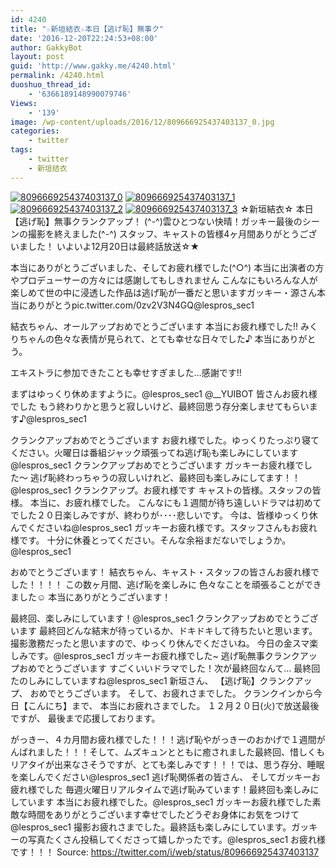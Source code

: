 ```yaml
---
id: 4240
title: "☆新垣結衣☆本日【逃げ恥】無事ク"
date: '2016-12-20T22:24:53+08:00'
author: GakkyBot
layout: post
guid: 'http://www.gakky.me/4240.html'
permalink: /4240.html
duoshuo_thread_id:
    - '6366189148990079746'
Views:
    - '139'
image: /wp-content/uploads/2016/12/809666925437403137_0.jpg
categories:
    - twitter
tags:
    - twitter
    - 新垣结衣
---
```


[![809666925437403137_0](http://www.yui-aragaki.org/wp-content/uploads/2016/12/809666925437403137_0.jpg)](http://www.yui-aragaki.org/wp-content/uploads/2016/12/809666925437403137_0.jpg)
[![809666925437403137_1](http://www.yui-aragaki.org/wp-content/uploads/2016/12/809666925437403137_1.jpg)](http://www.yui-aragaki.org/wp-content/uploads/2016/12/809666925437403137_1.jpg)
[![809666925437403137_2](http://www.yui-aragaki.org/wp-content/uploads/2016/12/809666925437403137_2.jpg)](http://www.yui-aragaki.org/wp-content/uploads/2016/12/809666925437403137_2.jpg)
[![809666925437403137_3](http://www.yui-aragaki.org/wp-content/uploads/2016/12/809666925437403137_3.jpg)](http://www.yui-aragaki.org/wp-content/uploads/2016/12/809666925437403137_3.jpg)
☆新垣結衣☆
本日【逃げ恥】無事クランクアップ！
(^-^)雲ひとつない快晴！ガッキー最後のシーンの撮影を終えました(^-^)
スタッフ、キャストの皆様4ヶ月間ありがとうございました！
いよいよ12月20日は最終話放送☆★

本当にありがとうございました、そしてお疲れ様でした(^○^)
本当に出演者の方やプロデューサーの方々には感謝してもしきれません
こんなにもいろんな人が楽しめて世の中に浸透した作品は逃げ恥が一番だと思いますガッキー・源さん本当にありがとうpic.twitter.com/0zv2V3N4GQ@lespros\_sec1

結衣ちゃん、オールアップおめでとうございます
本当にお疲れ様でした!!
みくりちゃんの色々な表情が見られて、とても幸せな日々でした♪
本当にありがとう。

エキストラに参加できたことも幸せすぎました…感謝です!!

まずはゆっくり休めますように。@lespros\_sec1 @\_\_YUIBOT
皆さんお疲れ様でした
もう終わりかと思うと寂しいけど、最終回思う存分楽しませてもらいます♪@lespros\_sec1

クランクアップおめでとうございます
お疲れ様でした。ゆっくりたっぷり寝てください。火曜日は番組ジャック頑張ってね逃げ恥も楽しみにしています@lespros\_sec1 クランクアップおめでとうございます
ガッキーお疲れ様でした〜
逃げ恥終わっちゃうの寂しいけれど、最終回も楽しみにしてます！！@lespros\_sec1
クランクアップ。お疲れ様です
キャストの皆様。スタッフの皆様。
本当に、お疲れ様でした。
こんなにも１週間が待ち遠しいドラマは初めてでした２０日楽しみですが、終わりが････悲しいです。
今は、皆様ゆっくり休んでくださいね@lespros\_sec1 ガッキーお疲れ様です。スタッフさんもお疲れ様です。
十分に休養とってください。そんな余裕まだないでしょうか。@lespros\_sec1

おめでとうございます！
結衣ちゃん、キャスト・スタッフの皆さんお疲れ様でした！！！！
この数ヶ月間、逃げ恥を楽しみに
色々なことを頑張ることができました☺︎
本当にありがとうございます！

最終回、楽しみにしています！@lespros\_sec1
クランクアップおめでとうございます
最終回どんな結末が待っているか、ドキドキして待ちたいと思います。撮影激務だったと思いますので、ゆっくり休んでくださいね。
今日の金スマ楽しみです。@lespros\_sec1 ガッキーお疲れ様でした~
逃げ恥無事クランクアップおめでとうございます
すごくいいドラマでした！次が最終回なんて…
最終回たのしみにしていますね@lespros\_sec1 新垣さん、
【逃げ恥】クランクアップ、
おめでとうございます。
そして、お疲れさまでした。
クランクインから今日【こんにち】まで、
本当にお疲れさまでした。
１２月２０日(火)で放送最後ですが、
最後まで応援しております。

がっきー、４カ月間お疲れ様でした！！！逃げ恥やがっきーのおかげで１週間がんばれました！！！そして、ムズキュンとともに癒されました最終回、惜しくもリアタイが出来なさそうですが、とても楽しみです！！！では、思う存分、睡眠を楽しんでください@lespros\_sec1
逃げ恥関係者の皆さん、
そしてガッキーお疲れ様でした
毎週火曜日リアルタイムで逃げ恥みています！最終回も楽しみにしています
本当にお疲れ様でした。@lespros\_sec1 ガッキーお疲れ様でした素敵な時間をありがとうございます幸せでしたどうぞお身体にお気をつけて@lespros\_sec1 撮影お疲れさまでした。最終話も楽しみにしています。ガッキーの写真たくさん投稿してくださって嬉しかったです。@lespros\_sec1 お疲れ様です！！！
Source: <https://twitter.com/i/web/status/809666925437403137>
